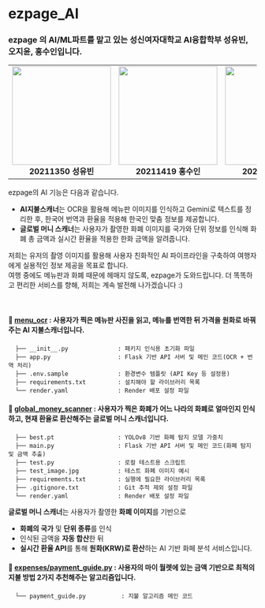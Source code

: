 # ezpage_AI
### ezpage 의 AI/ML파트를 맡고 있는 성신여자대학교 AI융합학부 성유빈,  오지윤,  홍수인입니다.
<table>
  <tr>
    <td align="center">
      <img src="https://github.com/user-attachments/assets/6c705621-4eb6-4ae0-897e-cb1daa9e1b34" width="200"/><br/>
      <b> 20211350 성유빈 </b>
    </td>
    <td align="center">
      <img src="https://github.com/user-attachments/assets/455809b7-d489-4035-af2a-a9fdd6d2b407" width="200"/><br/>
      <b> 20211419 홍수인 </b>
    </td>
    <td align="center">
      <img src="https://github.com/user-attachments/assets/2a26b657-1051-45da-8ed9-874181603e41" width="200"/><br/>
      <b> 20211367 오지윤 </b>
    </td>
  </tr>
</table>  

ezpage의 AI 기능은 다음과 같습니다.
- **AI지불스캐너**는 OCR을 활용해 메뉴판 이미지를 인식하고 Gemini로 텍스트를 정리한 후, 한국어 번역과 환율을 적용해 한국인 맞춤 정보를 제공합니다. <br>
- **글로벌 머니 스캐너**는 사용자가 촬영한 화폐 이미지를 국가와 단위 정보를 인식해 화폐 총 금액과 실시간 환율을 적용한 한화 금액을 알려줍니다. <br>

저희는 유저의 촬영 이미지를 활용해 사용자 친화적인 AI 파이프라인을 구축하여 여행자에게 실용적인 정보 제공을 목표로 합니다. 
<br>여행 중에도 메뉴판과 화폐 때문에 헤매지 않도록, ezpage가 도와드립니다. 더 똑똑하고 편리한 서비스를 향해, 저희는 계속 발전해 나가겠습니다 :)

<br>

#### 📁 [menu_ocr](https://github.com/Sungshin-Capstone/ezpage_AI/tree/861af1989789337ab33a976d98bbda382990422e/menu_ocr) : 사용자가 찍은 메뉴판 사진을 읽고, 메뉴를 번역한 뒤 가격을 원화로 바꿔주는 AI 지불스캐너입니다. 
      ├── __init__.py              : 패키지 인식용 초기화 파일
      ├── app.py                   : Flask 기반 API 서버 및 메인 코드(OCR + 번역 처리)
      ├── .env.sample              : 환경변수 템플릿 (API Key 등 설정용)
      ├── requirements.txt         : 설치해야 할 라이브러리 목록
      └── render.yaml              : Render 배포 설정 파일  
      

#### 📁 [global_money_scanner](https://github.com/Sungshin-Capstone/ezpage_AI/tree/main/global_money_scanner) : 사용자가 찍은 화폐가 어느 나라의 화폐로 얼마인지 인식하고, 현재 환율로 환산해주는 글로벌 머니 스캐너입니다.  
      ├── best.pt                  : YOLOv8 기반 화폐 탐지 모델 가중치 
      ├── main.py                  : Flask 기반 API 서버 및 메인 코드(화폐 탐지 및 금액 추출)
      ├── test.py                  : 로컬 테스트용 스크립트 
      ├── test_image.jpg           : 테스트 화폐 이미지 예시    
      ├── requirements.txt         : 실행에 필요한 라이브러리 목록
      ├── .gitignore.txt           : Git 추적 제외 설정 파일
      └── render.yaml              : Render 배포 설정 파일  
  **글로벌 머니 스캐너**는 사용자가 촬영한 **화폐 이미지**를 기반으로 <br>
- **화폐의 국가** 및 **단위 종류**를 인식 <br>
- 인식된 금액을 **자동 합산**한 뒤 <br>
- **실시간 환율 API**를 통해 **원화(KRW)로 환산**하는 AI 기반 화페 분석 서비스입니다.

#### 📁 [expenses/payment_guide.py](https://github.com/Sungshin-Capstone/ezpage_Frontend/blob/main/components/modals/PaymentGuide.jsx) : 사용자의 마이 월렛에 있는 금액 기반으로 최적의 지불 방법 2가지 추천해주는 알고리즘입니다.
      └── payment_guide.py          : 지불 알고리즘 메인 코드
